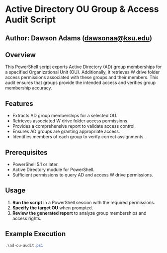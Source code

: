 # Active Directory OU Group & Access Audit Script
## Author: Dawson Adams (dawsonaa@ksu.edu)

## Overview
This PowerShell script exports Active Directory (AD) group memberships for a specified Organizational Unit (OU). Additionally, it retrieves W drive folder access permissions associated with these groups and their members. This audit ensures that groups provide the intended access and verifies group membership accuracy.

## Features
- Extracts AD group memberships for a selected OU.
- Retrieves associated W drive folder access permissions.
- Provides a comprehensive report to validate access control.
- Ensures AD groups are granting appropriate access.
- Identifies members of each group to verify correct assignments.

## Prerequisites
- PowerShell 5.1 or later.
- Active Directory module for PowerShell.
- Sufficient permissions to query AD and access W drive permissions.

## Usage
1. **Run the script** in a PowerShell session with the required permissions.
2. **Specify the target OU** when prompted.
3. **Review the generated report** to analyze group memberships and access rights.

## Example Execution
```powershell
.\ad-ou-audit.ps1
